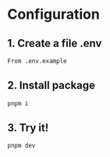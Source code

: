# Configuration
## 1. Create a file .env
```bash
From .env.example
```
## 2. Install package
```bash
pnpm i
```
## 3. Try it!
```bash
pnpm dev
```



